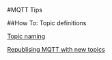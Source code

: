 #MQTT Tips

##How To:  Topic definitions

[Topic naming](http://blog.hekkers.net/2012/09/18/mqtt-about-dumb-sensors-topics-and-clean-code/#comment-20582)


[Republising MQTT with new topics](http://lodge.glasgownet.com/2012/09/23/mqtt-republishing-itch/)

